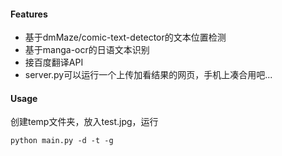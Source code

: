 #### Features
- 基于dmMaze/comic-text-detector的文本位置检测
- 基于manga-ocr的日语文本识别
- 接百度翻译API
- server.py可以运行一个上传加看结果的网页，手机上凑合用吧...
#### Usage
创建temp文件夹，放入test.jpg，运行
```
python main.py -d -t -g
```
